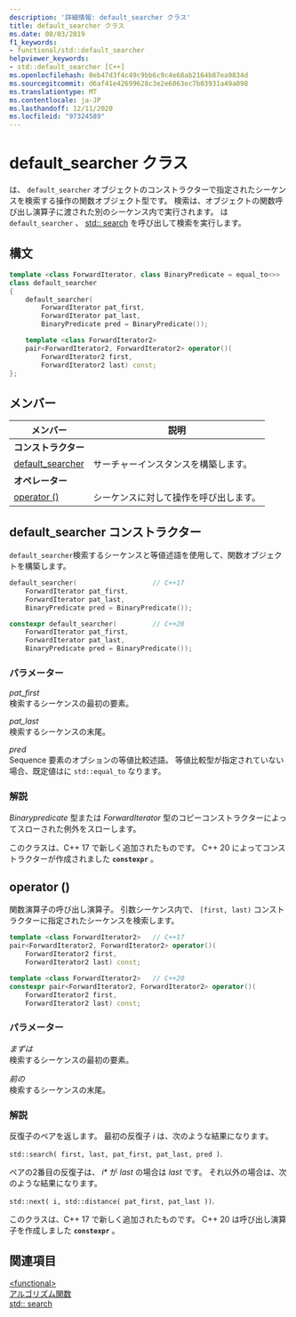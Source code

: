 ```yaml
---
description: '詳細情報: default_searcher クラス'
title: default_searcher クラス
ms.date: 08/03/2019
f1_keywords:
- functional/std::default_searcher
helpviewer_keywords:
- std::default_searcher [C++]
ms.openlocfilehash: 0eb47d3f4c49c9bb6c9c4e68ab2164b87ea9834d
ms.sourcegitcommit: d6af41e42699628c3e2e6063ec7b03931a49a098
ms.translationtype: MT
ms.contentlocale: ja-JP
ms.lasthandoff: 12/11/2020
ms.locfileid: "97324589"
---
```

# <a name="default_searcher-class"></a>default_searcher クラス

は、 `default_searcher` オブジェクトのコンストラクターで指定されたシーケンスを検索する操作の関数オブジェクト型です。 検索は、オブジェクトの関数呼び出し演算子に渡された別のシーケンス内で実行されます。 は `default_searcher` 、 [std:: search](algorithm-functions.md#search) を呼び出して検索を実行します。

## <a name="syntax"></a>構文

```cpp
template <class ForwardIterator, class BinaryPredicate = equal_to<>>
class default_searcher
{
    default_searcher(
        ForwardIterator pat_first,
        ForwardIterator pat_last,
        BinaryPredicate pred = BinaryPredicate());

    template <class ForwardIterator2>
    pair<ForwardIterator2, ForwardIterator2> operator()(
        ForwardIterator2 first,
        ForwardIterator2 last) const;
};
```

## <a name="members"></a>メンバー

| メンバー | 説明 |
| - | - |
| **コンストラクター** | |
| [default_searcher](#default-searcher-constructor) | サーチャーインスタンスを構築します。 |
| **オペレーター** | |
| [operator ()](#operator-call) | シーケンスに対して操作を呼び出します。 |

## <a name="default_searcher-constructor"></a><a name="default-searcher-constructor"></a> default_searcher コンストラクター

`default_searcher`検索するシーケンスと等値述語を使用して、関数オブジェクトを構築します。

```cpp
default_searcher(                   // C++17
    ForwardIterator pat_first,
    ForwardIterator pat_last,
    BinaryPredicate pred = BinaryPredicate());

constexpr default_searcher(         // C++20
    ForwardIterator pat_first,
    ForwardIterator pat_last,
    BinaryPredicate pred = BinaryPredicate());
```

### <a name="parameters"></a>パラメーター

*pat_first*\
検索するシーケンスの最初の要素。

*pat_last*\
検索するシーケンスの末尾。

*pred*\
Sequence 要素のオプションの等値比較述語。 等値比較型が指定されていない場合、既定値はに `std::equal_to` なります。

### <a name="remarks"></a>解説

*Binarypredicate* 型または *ForwardIterator* 型のコピーコンストラクターによってスローされた例外をスローします。

このクラスは、C++ 17 で新しく追加されたものです。 C++ 20 によってコンストラクターが作成されました **`constexpr`** 。

## <a name="operator"></a><a name="operator-call"></a> operator ()

関数演算子の呼び出し演算子。 引数シーケンス内で、 `[first, last)` コンストラクターに指定されたシーケンスを検索します。

```cpp
template <class ForwardIterator2>   // C++17
pair<ForwardIterator2, ForwardIterator2> operator()(
    ForwardIterator2 first,
    ForwardIterator2 last) const;

template <class ForwardIterator2>   // C++20
constexpr pair<ForwardIterator2, ForwardIterator2> operator()(
    ForwardIterator2 first,
    ForwardIterator2 last) const;
```

### <a name="parameters"></a>パラメーター

*まずは*\
検索するシーケンスの最初の要素。

*前の*\
検索するシーケンスの末尾。

### <a name="remarks"></a>解説

反復子のペアを返します。 最初の反復子 *i* は、次のような結果になります。

`std::search( first, last, pat_first, pat_last, pred )`.

ペアの2番目の反復子は、 *i** が *last* の場合は *last* です。 それ以外の場合は、次のような結果になります。

`std::next( i, std::distance( pat_first, pat_last ))`.

このクラスは、C++ 17 で新しく追加されたものです。 C++ 20 は呼び出し演算子を作成しました **`constexpr`** 。

## <a name="see-also"></a>関連項目

[\<functional>](functional.md)\
[アルゴリズム関数](algorithm-functions.md)\
[std:: search](algorithm-functions.md#search)
